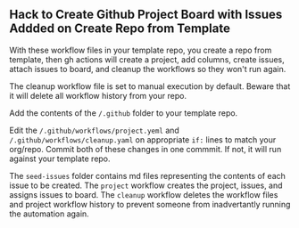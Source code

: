 ## Hack to Create Github Project Board with Issues Addded on Create Repo from Template

With these workflow files in your template repo, you create a repo from template, then gh actions will create a project, add columns, create issues, attach issues to board, and cleanup the workflows so they won't run again.

The cleanup workflow file is set to manual execution by default. Beware that it will delete all workflow history from your repo.

Add the contents of the `/.github` folder to your template repo. 

Edit the `/.github/workflows/project.yeml` and `/.github/workflows/cleanup.yaml` on appropriate `if:` lines to match your org/repo. Commit both of these changes in one commmit. If not, it will run against your template repo.

The `seed-issues` folder contains md files representing the contents of each issue to be created. The `project` workflow creates the project, issues, and assigns issues to board. The `cleanup` workflow deletes the workflow files and project workflow history to prevent someone from inadvertantly running the automation again.

